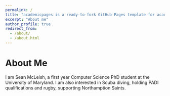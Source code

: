 ```yaml
---
permalink: /
title: "academicpages is a ready-to-fork GitHub Pages template for academic personal websites"
excerpt: "About me"
author_profile: true
redirect_from: 
  - /about/
  - /about.html
---
```

About Me
======
I am Sean McLeish, a first year Computer Science PhD student at the University of Maryland.
I am also interested in Scuba diving, holding PADI qualifications and rugby, supporting Northamption Saints.
